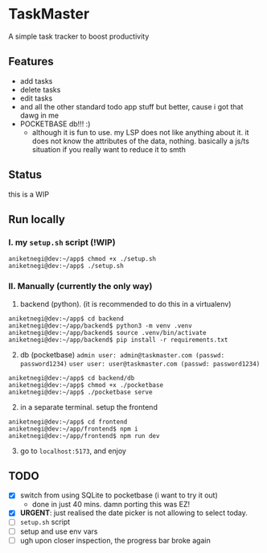 # TaskMaster

A simple task tracker to boost productivity

## Features

- add tasks
- delete tasks
- edit tasks
- and all the other standard todo app stuff but better, cause i got that dawg in me
- POCKETBASE db!!! :)
  - although it is fun to use. my LSP does not like anything about it. it does not know the attributes of the data, nothing. basically a js/ts situation if you really want to reduce it to smth

## Status

this is a WIP

## Run locally

### I. my `setup.sh` script (!WIP)

```console
aniketnegi@dev:~/app$ chmod +x ./setup.sh
aniketnegi@dev:~/app$ ./setup.sh
```

### II. Manually (currently the only way)

1. backend (python). (it is recommended to do this in a virtualenv)

```console
aniketnegi@dev:~/app$ cd backend
aniketnegi@dev:~/app/backend$ python3 -m venv .venv
aniketnegi@dev:~/app/backend$ source .venv/bin/activate
aniketnegi@dev:~/app/backend$ pip install -r requirements.txt
```

2. db (pocketbase)
   `admin user: admin@taskmaster.com (passwd: password1234)`
   `user user: user@taskmaster.com (passwd: password1234)`

```console
aniketnegi@dev:~/app$ cd backend/db
aniketnegi@dev:~/app$ chmod +x ./pocketbase
aniketnegi@dev:~/app$ ./pocketbase serve
```

2. in a separate terminal. setup the frontend

```console
aniketnegi@dev:~/app$ cd frontend
aniketnegi@dev:~/app/frontend$ npm i
aniketnegi@dev:~/app/frontend$ npm run dev
```

3. go to `localhost:5173`, and enjoy

## TODO

- [x] switch from using SQLite to pocketbase (i want to try it out)
  - done in just 40 mins. damn porting this was EZ!
- [x] **URGENT**: just realised the date picker is not allowing to select today.
- [ ] `setup.sh` script
- [ ] setup and use env vars
- [ ] ugh upon closer inspection, the progress bar broke again

